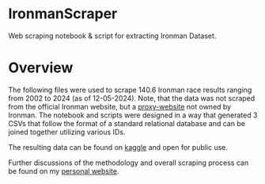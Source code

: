 # IronmanScraper
Web scraping notebook &amp; script for extracting Ironman Dataset.

# Overview
The following files were used to scrape 140.6 Ironman race results ranging from 2002 to 2024 (as of 12-05-2024). Note, that the data was not scraped from the official Ironman website, but a [proxy-website](https://www.coachcox.co.uk/imstats/) not owned by Ironman. The notebook and scripts were designed in a way that generated 3 CSVs that follow the format of a standard relational database and can be joined together utilizing various IDs.

The resulting data can be found on [kaggle](https://www.kaggle.com/datasets/miguswong/ironman-140-6-results-dataset-2002-2024/data) and open for public use.

Further discussions of the methodology and overall scraping process can be found on my [personal website](https://miguswong.github.io/).
